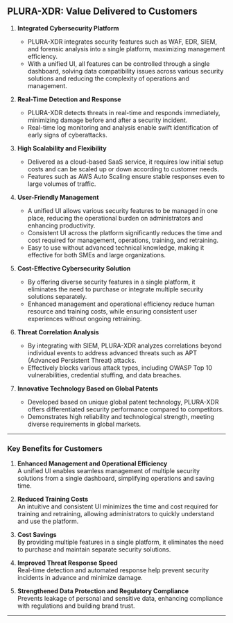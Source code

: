 ## PLURA-XDR: Value Delivered to Customers

1. **Integrated Cybersecurity Platform**  
   - PLURA-XDR integrates security features such as WAF, EDR, SIEM, and forensic analysis into a single platform, maximizing management efficiency.  
   - With a unified UI, all features can be controlled through a single dashboard, solving data compatibility issues across various security solutions and reducing the complexity of operations and management.  

2. **Real-Time Detection and Response**  
   - PLURA-XDR detects threats in real-time and responds immediately, minimizing damage before and after a security incident.  
   - Real-time log monitoring and analysis enable swift identification of early signs of cyberattacks.  

3. **High Scalability and Flexibility**  
   - Delivered as a cloud-based SaaS service, it requires low initial setup costs and can be scaled up or down according to customer needs.  
   - Features such as AWS Auto Scaling ensure stable responses even to large volumes of traffic.  

4. **User-Friendly Management**  
   - A unified UI allows various security features to be managed in one place, reducing the operational burden on administrators and enhancing productivity.  
   - Consistent UI across the platform significantly reduces the time and cost required for management, operations, training, and retraining.  
   - Easy to use without advanced technical knowledge, making it effective for both SMEs and large organizations.  

5. **Cost-Effective Cybersecurity Solution**  
   - By offering diverse security features in a single platform, it eliminates the need to purchase or integrate multiple security solutions separately.  
   - Enhanced management and operational efficiency reduce human resource and training costs, while ensuring consistent user experiences without ongoing retraining.  

6. **Threat Correlation Analysis**  
   - By integrating with SIEM, PLURA-XDR analyzes correlations beyond individual events to address advanced threats such as APT (Advanced Persistent Threat) attacks.  
   - Effectively blocks various attack types, including OWASP Top 10 vulnerabilities, credential stuffing, and data breaches.  

7. **Innovative Technology Based on Global Patents**  
   - Developed based on unique global patent technology, PLURA-XDR offers differentiated security performance compared to competitors.  
   - Demonstrates high reliability and technological strength, meeting diverse requirements in global markets.  

---

### **Key Benefits for Customers**  

1. **Enhanced Management and Operational Efficiency**  
   A unified UI enables seamless management of multiple security solutions from a single dashboard, simplifying operations and saving time.  

2. **Reduced Training Costs**  
   An intuitive and consistent UI minimizes the time and cost required for training and retraining, allowing administrators to quickly understand and use the platform.  

3. **Cost Savings**  
   By providing multiple features in a single platform, it eliminates the need to purchase and maintain separate security solutions.  

4. **Improved Threat Response Speed**  
   Real-time detection and automated response help prevent security incidents in advance and minimize damage.  

5. **Strengthened Data Protection and Regulatory Compliance**  
   Prevents leakage of personal and sensitive data, enhancing compliance with regulations and building brand trust.  

--- 
